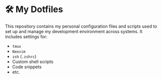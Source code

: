# 🛠️ My Dotfiles

This repository contains my personal configuration files and scripts used to set up and manage my development environment across systems. It includes settings for:
- `tmux`
- `Neovim`
- `zsh` (`.zshrc`)
- Custom shell scripts
- Code snippets
- etc.
